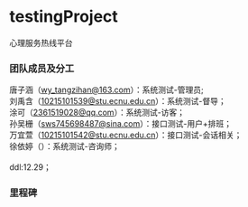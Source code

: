 # testingProject
心理服务热线平台
<br/>
### 团队成员及分工
唐子涵（wy_tangzihan@163.com）：系统测试-管理员;<br/>
刘禹含（10215101539@stu.ecnu.edu.cn）：系统测试-督导；<br/>
涂可（2361519028@qq.com）：系统测试-访客；<br/>
孙吴栅（sws745698487@sina.com）：接口测试-用户+排班；<br/>
万宜萱（10215101542@stu.ecnu.edu.cn）：接口测试-会话相关；<br/>
徐依婷（）：系统测试-咨询师；<br/>
<br/>
ddl:12.29；<br/>

### 里程碑
